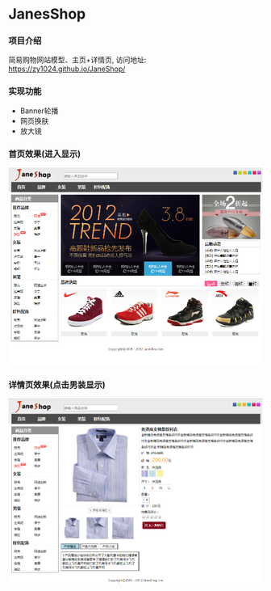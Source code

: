 # JanesShop

### 项目介绍

简易购物网站模型、主页+详情页, 访问地址: https://zy1024.github.io/JaneShop/

### 实现功能

- Banner轮播
- 网页换肤
- 放大镜

### 首页效果(进入显示)

![design_index](./images/design_index.png)

### 详情页效果(点击男装显示)

![design_detail](./images/design_detail.png)